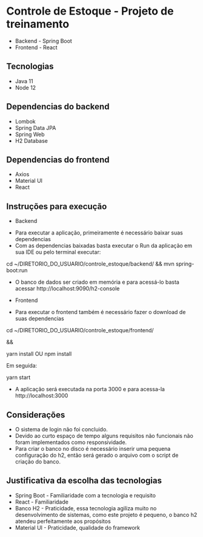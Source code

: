# Controle de Estoque - Projeto de treinamento

* Backend - Spring Boot
* Frontend - React

## Tecnologias

* Java 11
* Node 12

## Dependencias do backend

* Lombok
* Spring Data JPA
* Spring Web
* H2 Database

## Dependencias do frontend

* Axios
* Material UI
* React

## Instruções para execução

* Backend

- Para executar a aplicação, primeiramente é necessário baixar suas dependencias
- Com as dependencias baixadas basta executar o Run da aplicação em sua IDE ou pelo terminal executar:

cd ~/DIRETORIO_DO_USUARIO/controle_estoque/backend/ && mvn spring-boot:run

- O banco de dados ser criado em memória e para acessá-lo basta acessar http://localhost:9090/h2-console

* Frontend

- Para executar o frontend também é necessário fazer o download de suas dependencias

cd ~/DIRETORIO_DO_USUARIO/controle_estoque/frontend/ 

&& 

yarn install OU npm install

Em seguida:

yarn start

- A aplicação será executada na porta 3000 e para acessa-la http://localhost:3000

## Considerações

- O sistema de login não foi concluido.
- Devido ao curto espaço de tempo alguns requisitos não funcionais não foram implementados como responsividade.
- Para criar o banco no disco é necessário inserir uma pequena configuração do h2, então será gerado o arquivo com o script de criação do banco.

## Justificativa da escolha das tecnologias

- Spring Boot - Familiaridade com a tecnologia e requisito
- React - Familiaridade
- Banco H2 - Praticidade, essa tecnologia agiliza muito no desenvolvimento de sistemas, como este projeto é pequeno, o banco h2 atendeu perfeitamente aos propósitos
- Material UI - Praticidade, qualidade do framework
